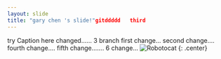 ```yaml
---
layout: slide
title: "gary chen 's slide!"gitddddd   third
---
```


try Caption here changed......
3 branch
first change...
second change....
fourth change....
fifth change.......
6 change...
![Robotocat](https://octodex.github.com/images/Robotocat.png)
{: .center}
